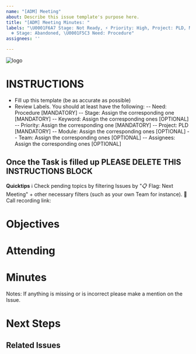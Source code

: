 ```yaml
---
name: "[ADM] Meeting"
about: Describe this issue template's purpose here.
title: "[ADM] Meeting Minutes: "
labels: "\U0001F6A7 Stage: Not Ready, ⚡ Priority: High, Project: PLD, Module: ADM,
  ❄ Stage: Abandoned, \U0001F5C3 Need: Procedure"
assignees: ''

---
```


![logo](https://user-images.githubusercontent.com/9198668/85232285-68543380-b430-11ea-8353-1aafb79baf78.png) 

# INSTRUCTIONS
- Fill up this template (be as accurate as possible)
- Review Labels. You should at least have the following:
 -- Need: Procedure [MANDATORY]
 -- Stage: Assign the corresponding one [MANDATORY]
 -- Keyword: Assign the corresponding ones [OPTIONAL]
 -- Priority: Assign the corresponding one [MANDATORY] 
 -- Project: PLD [MANDATORY]
 -- Module: Assign the corresponding ones [OPTIONAL]
 -- Team: Assign the corresponding ones [OPTIONAL]
 -- Assignees: Assign the corresponding ones [OPTIONAL]

Once the Task is filled up PLEASE DELETE THIS INSTRUCTIONS BLOCK
---

**Quicktips**
ℹ Check pending topics by filtering Issues by "📋 Flag: Next Meeting" + other necessary filters (such as your own Team for instance).
🎥 Call recording link: 

# Objectives


# Attending


# Minutes



Notes: If anything is missing or is incorrect please make a mention on the Issue.


# Next Steps


## Related Issues
